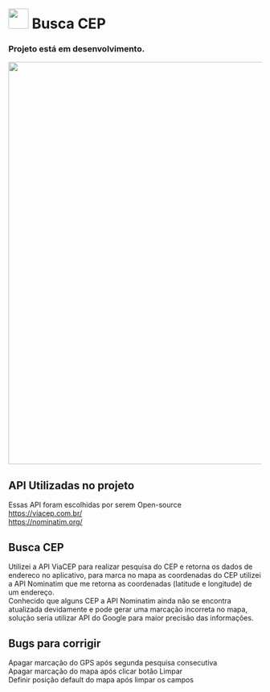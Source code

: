 # <img src="https://i.imgur.com/23A3S2G.png" width="40"/> Busca CEP 
### Projeto está em desenvolvimento.
<img src="https://i.imgur.com/5b9RHij.jpg" width="800"/>

## API Utilizadas no projeto
Essas API foram escolhidas por serem Open-source
<br>https://viacep.com.br/
<br>https://nominatim.org/

## Busca CEP
Utilizei a API ViaCEP para realizar pesquisa do CEP e retorna os dados de endereco no aplicativo, para marca no mapa as coordenadas do CEP utilizei a API Nominatim que me retorna as coordenadas (latitude e longitude) de um endereço.
<br>Conhecido que alguns CEP a API Nominatim ainda não se encontra atualizada devidamente e pode gerar uma marcação incorreta no mapa, solução seria utilizar API do Google para maior precisão das informações.



## <b>Bugs para corrigir</b>
Apagar marcação do GPS após segunda pesquisa consecutiva
<br>Apagar marcação do mapa após clicar botão Limpar
<br>Definir posição default do mapa após limpar os campos
